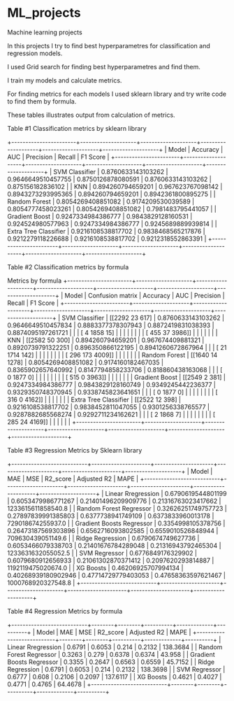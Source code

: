 # ML_projects
Machine learning projects

In this projects I try to find best hyperparametres for classification and regression models. 

I used Grid search for finding best hyperparametres and find them. 

I train my models and calculate metrics.

For finding metrics for each models I used sklearn library and try write code to find them by formula.

These tables illustrates output from calculation of metrics.

Table #1 Classification metrics by sklearn library

+-----------------------+--------------------+--------------------+--------------------+--------------------+--------------------+
|         Model         |      Accuracy      |        AUC         |     Precision      |       Recall       |      F1 Score      |
+-----------------------+--------------------+--------------------+--------------------+--------------------+--------------------+
|     SVM Classifier    | 0.8760633143103262 | 0.9646649510457755 | 0.8750126878080591 | 0.8760633143103262 | 0.875156182836102  |
|          KNN          | 0.894260794659201  | 0.967623767098142  | 0.8943273293995365 | 0.894260794659201  | 0.8942361800895275 |
|     Random Forest     | 0.8054269408851082 | 0.9174209530039589 | 0.8054777458023261 | 0.8054269408851082 | 0.7981483795441057 |
|     Gradient Boost    | 0.9247334984386777 | 0.9843829128160531 | 0.924524980577963  | 0.9247334984386777 | 0.9245689889939814 |
| Extra Tree Classifier | 0.9216108538817702 | 0.9838468565217876 | 0.9212279118226688 | 0.9216108538817702 | 0.9212318552863391 |
+-----------------------+--------------------+--------------------+--------------------+--------------------+--------------------+

Table #2 Classification metrics by formula 

Metrics by formula
+-----------------------+--------------------+--------------------+--------------------+--------------------+--------------------+--------------------+
|         Model         |  Confusion matrix  |      Accuracy      |        AUC         |     Precision      |       Recall       |      F1 Score      |
+-----------------------+--------------------+--------------------+--------------------+--------------------+--------------------+--------------------+
|     SVM Classifier    | [[2292   23  617]  | 0.8760633143103262 | 0.9646649510457834 | 0.8883377378307943 | 0.8872419831038393 | 0.8874095197261721 |
|                       |  [   4 1858   15]  |                    |                    |                    |                    |                    |
|                       |  [ 455   37 3986]] |                    |                    |                    |                    |                    |
|          KNN          | [[2582   50  300]  | 0.894260794659201  | 0.967674409881321  | 0.8920739791322251 | 0.896350866122195  | 0.8941260672867964 |
|                       |  [  21 1714  142]  |                    |                    |                    |                    |                    |
|                       |  [ 296  173 4009]] |                    |                    |                    |                    |                    |
|     Random Forest     | [[1640   14 1278]  | 0.8054269408851082 | 0.9174160182467035 | 0.8365902657640992 | 0.8147794858233706 | 0.818860438163068  |
|                       |  [   0 1877    0]  |                    |                    |                    |                    |                    |
|                       |  [ 515    0 3963]] |                    |                    |                    |                    |                    |
|     Gradient Boost    | [[2549    2  381]  | 0.9247334984386777 | 0.9843829128160749 | 0.9349245442236377 | 0.9329350748370945 | 0.9338745823641651 |
|                       |  [   0 1877    0]  |                    |                    |                    |                    |                    |
|                       |  [ 316    0 4162]] |                    |                    |                    |                    |                    |
| Extra Tree Classifier | [[2522   12  398]  | 0.9216108538817702 | 0.9838452811047055 | 0.9301256338765577 | 0.9287882685568274 | 0.9292711234162621 |
|                       |  [   2 1868    7]  |                    |                    |                    |                    |                    |
|                       |  [ 285   24 4169]] |                    |                    |                    |                    |                    |
+-----------------------+--------------------+--------------------+--------------------+--------------------+--------------------+--------------------+


Table #3 Regression Metrics by Sklearn library

+---------------------------+---------------------+---------------------+---------------------+---------------------+--------------------+
|           Model           |         MAE         |         MSE         |       R2_score      |     Adjusted R2     |        MAPE        |
+---------------------------+---------------------+---------------------+---------------------+---------------------+--------------------+
|     Linear Rregression    |  0.6790619544801199 |  0.6053479986771267 | 0.21401496209909776 | 0.21316763023417662 | 1233615611858540.8 |
|  Random Forest Regressor  | 0.32626251749757723 | 0.27897839991385803 |  0.6377738941749109 |  0.6373833960013178 | 729018674255937.0  |
| Gradient Boosts Regressor |  0.3354998105378756 | 0.26473187569303896 |  0.6562716093802585 |  0.6559010526848944 | 709630439051149.6  |
|      Ridge Regression     |  0.6790674749627736 |  0.6053466079338703 | 0.21401676784289048 | 0.21316943792465304 | 1233631632055052.5 |
|       SVM Regressor       |  0.6776849176329902 |  0.6079680912656933 | 0.21061302870371412 |  0.2097620293814887 | 1192119475020674.0 |
|         XG Boosts         | 0.46206925707994134 | 0.40268939180902946 | 0.47714729779403053 | 0.47658363597621467 | 1000768920327548.8 |
+---------------------------+---------------------+---------------------+---------------------+---------------------+--------------------+

Table #4 Regression Metrics by formula

+---------------------------+--------+--------+----------+-------------+----------+
|           Model           |  MAE   |  MSE   | R2_score | Adjusted R2 |   MAPE   |
+---------------------------+--------+--------+----------+-------------+----------+
|     Linear Rregression    | 0.6791 | 0.6053 |  0.214   |    0.2132   | 138.3684 |
|  Random Forest Regressor  | 0.3263 | 0.279  |  0.6378  |    0.6374   |  43.958  |
| Gradient Boosts Regressor | 0.3355 | 0.2647 |  0.6563  |    0.6559   | 45.7152  |
|      Ridge Regression     | 0.6791 | 0.6053 |  0.214   |    0.2132   | 138.3698 |
|       SVM Regressor       | 0.6777 | 0.608  |  0.2106  |    0.2097   | 137.6117 |
|         XG Boosts         | 0.4621 | 0.4027 |  0.4771  |    0.4765   | 64.4678  |
+---------------------------+--------+--------+----------+-------------+----------+